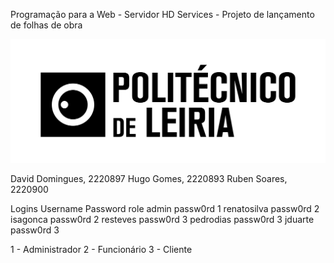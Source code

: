 
Programação para a Web - Servidor
HD Services - Projeto de lançamento de folhas de obra

![Logo](imagem.png)


David Domingues, 2220897
Hugo Gomes, 2220893
Ruben Soares, 2220900

Logins
Username            Password        role
admin               passw0rd        1
renatosilva         passw0rd        2
isagonca            passw0rd        2
resteves            passw0rd        3
pedrodias           passw0rd        3
jduarte             passw0rd        3

1 - Administrador
2 - Funcionário
3 - Cliente

